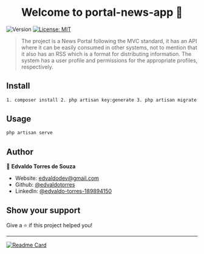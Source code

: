 <h1 align="center">Welcome to portal-news-app 👋</h1>
<p>
  <img alt="Version" src="https://img.shields.io/badge/version-1.0-blue.svg?cacheSeconds=2592000" />
  <a href="#" target="_blank">
    <img alt="License: MIT" src="https://img.shields.io/badge/License-MIT-yellow.svg" />
  </a>
</p>

> The project is a News Portal following the MVC standard, it has an API where it can be easily consumed in other systems, not to mention that it also has an RSS which is a format for distributing information. The system has a user profile and permissions for the appropriate profiles, respectively.

## Install

```sh
1. composer install 2. php artisan key:generate 3. php artisan migrate:refresh 4. php artisan db:seed
```

## Usage

```sh
php artisan serve
```

## Author

👤 **Edvaldo Torres de Souza**

* Website: edvaldodev@gmail.com
* Github: [@edvaldotorres](https://github.com/edvaldotorres)
* LinkedIn: [@edvaldo-torres-189894150](https://linkedin.com/in/edvaldo-torres-189894150)

## Show your support

Give a ⭐️ if this project helped you!

***
[![Readme Card](https://github.com/edvaldotorres/portal-news-app)](https://github.com/edvaldotorres/portal-news-app)
